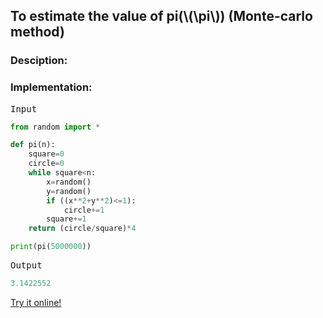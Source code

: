 <script type="text/javascript" src="https://cdnjs.cloudflare.com/ajax/libs/mathjax/2.7.0/MathJax.js?config=TeX-AMS_CHTML"></script>


## To estimate the value of pi(\\(\pi\\)) (Monte-carlo method)


### Desciption:


### Implementation:

<kbd>Input</kbd>

```python
from random import *

def pi(n):
	square=0
	circle=0
	while square<n:
		x=random()
		y=random()
		if ((x**2+y**2)<=1):
			circle+=1
		square+=1
	return (circle/square)*4

print(pi(5000000))
```

<kbd>Output</kbd>

```python
3.1422552
```

[Try it online!](https://tio.run/##TY7NDoMgEITP8BQcFzxU@3Np5GGMQtxEka6YytNTCj10D7szmc2X8THMm7ulZGlbBQ1uygdXv1EQivPJWOERnHxytr@OgYxuORuRxqWo94yLETXpXX5ip64QkNnEf4NWAJxKXZuYl@x196WyH63RXTaVVDSZcJATUONLTaS6c@4JXYBc69GWkTKlDw "Python 3 – Try It Online")

